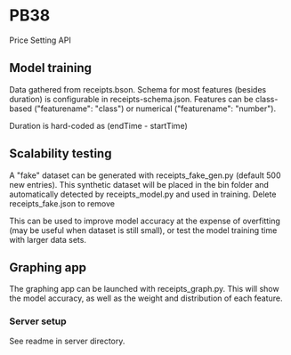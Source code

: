 # PB38

Price Setting API

## Model training

Data gathered from receipts.bson. Schema for most features (besides duration) is configurable in receipts-schema.json.
Features can be class-based ("featurename": "class") or numerical ("featurename": "number"). 

Duration is hard-coded as (endTime - startTime)

## Scalability testing

A "fake" dataset can be generated with receipts_fake_gen.py (default 500 new entries). This synthetic dataset will be placed
in the bin folder and automatically detected by receipts_model.py and used in training. Delete receipts_fake.json to remove

This can be used to improve model accuracy at the expense of overfitting (may be useful when dataset is still small), 
or test the model training time with larger data sets.

## Graphing app

The graphing app can be launched with receipts_graph.py. This will show the model accuracy, as well as the weight and distribution
of each feature.

### Server setup

See readme in server directory.
